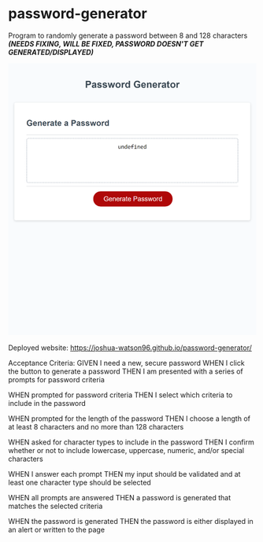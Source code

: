 # password-generator

Program to randomly generate a password between 8 and 128 characters ***(NEEDS FIXING, WILL BE FIXED, PASSWORD DOESN'T GET GENERATED/DISPLAYED)***

![Alt Text](./Password-Generator%20image.png)

Deployed website: https://joshua-watson96.github.io/password-generator/


Acceptance Criteria:
GIVEN I need a new, secure password
WHEN I click the button to generate a password
THEN I am presented with a series of prompts for password criteria

WHEN prompted for password criteria
THEN I select which criteria to include in the password

WHEN prompted for the length of the password
THEN I choose a length of at least 8 characters and no more than 128 characters

WHEN asked for character types to include in the password
THEN I confirm whether or not to include lowercase, uppercase, numeric, and/or special characters

WHEN I answer each prompt
THEN my input should be validated and at least one character type should be selected

WHEN all prompts are answered
THEN a password is generated that matches the selected criteria

WHEN the password is generated
THEN the password is either displayed in an alert or written to the page
